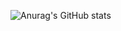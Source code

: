 ![Anurag's GitHub stats](https://github-readme-stats.vercel.app/api?username=pieter-deconinck&count_private=true&theme=dark&show_icons=true&include_all_commits=true)
